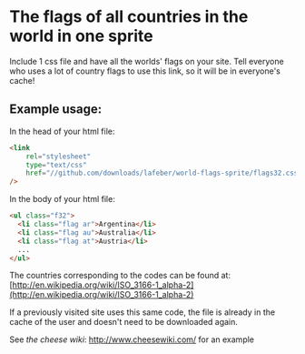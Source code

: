 # The flags of all countries in the world in one sprite

Include 1 css file and have all the worlds' flags on your site. Tell everyone who uses a lot of country flags to use this link, so it will be in everyone's cache!

## Example usage:

In the head of your html file:

```html
<link
    rel="stylesheet"
    type="text/css"
    href="//github.com/downloads/lafeber/world-flags-sprite/flags32.css"
/>
```

In the body of your html file:

```html
<ul class="f32">
  <li class="flag ar">Argentina</li>
  <li class="flag au">Australia</li>
  <li class="flag at">Austria</li>
  ...
</ul>
```

The countries corresponding to the codes can be found at: [http://en.wikipedia.org/wiki/ISO_3166-1_alpha-2](http://en.wikipedia.org/wiki/ISO_3166-1_alpha-2)

If a previously visited site uses this same code, the file is already in the cache of the user and doesn't need to be downloaded again.

See *the cheese wiki*: http://www.cheesewiki.com/ for an example

